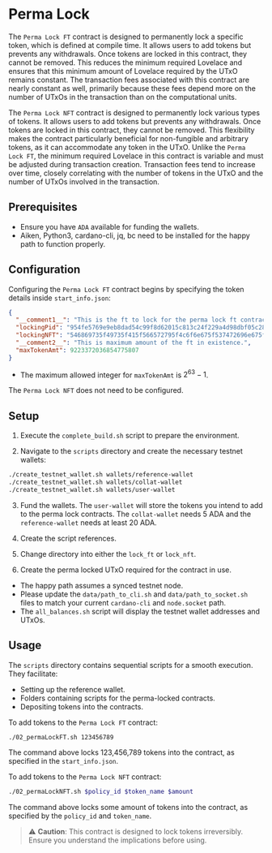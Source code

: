 # Perma Lock

The `Perma Lock FT` contract is designed to permanently lock a specific token, which is defined at compile time. It allows users to add tokens but prevents any withdrawals. Once tokens are locked in this contract, they cannot be removed. This reduces the minimum required Lovelace and ensures that this minimum amount of Lovelace required by the UTxO remains constant. The transaction fees associated with this contract are nearly constant as well, primarily because these fees depend more on the number of UTxOs in the transaction than on the computational units.

The `Perma Lock NFT` contract is designed to permanently lock various types of tokens. It allows users to add tokens but prevents any withdrawals. Once tokens are locked in this contract, they cannot be removed. This flexibility makes the contract particularly beneficial for non-fungible and arbitrary tokens, as it can accommodate any token in the UTxO. Unlike the `Perma Lock FT`, the minimum required Lovelace in this contract is variable and must be adjusted during transaction creation. Transaction fees tend to increase over time, closely correlating with the number of tokens in the UTxO and the number of UTxOs involved in the transaction.

## **Prerequisites**
- Ensure you have `ADA` available for funding the wallets.
- Aiken, Python3, cardano-cli, jq, bc need to be installed for the happy path to function properly.

## **Configuration**

Configuring the `Perma Lock FT` contract begins by specifying the token details inside `start_info.json`:

```json
{
  "__comment1__": "This is the ft to lock for the perma lock ft contract",
  "lockingPid": "954fe5769e9eb8dad54c99f8d62015c813c24f229a4d98dbf05c28b9",
  "lockingNFT": "546869735f49735f415f566572795f4c6f6e675f537472696e675f5f5f5f5f5f",
  "__comment2__": "This is maximum amount of the ft in existence.",
  "maxTokenAmt": 9223372036854775807
}
```

- The maximum allowed integer for `maxTokenAmt` is $2^{63} - 1$.

The `Perma Lock NFT` does not need to be configured.

## **Setup**

1. Execute the `complete_build.sh` script to prepare the environment.
   
2. Navigate to the `scripts` directory and create the necessary testnet wallets:

```bash
./create_testnet_wallet.sh wallets/reference-wallet
./create_testnet_wallet.sh wallets/collat-wallet
./create_testnet_wallet.sh wallets/user-wallet
```

3. Fund the wallets. The `user-wallet` will store the tokens you intend to add to the perma lock contracts. The `collat-wallet` needs 5 ADA and the `reference-wallet` needs at least 20 ADA.

4. Create the script references.

5. Change directory into either the `lock_ft` or `lock_nft`.

6. Create the perma locked UTxO required for the contract in use.


- The happy path assumes a synced testnet node. 
- Please update the `data/path_to_cli.sh` and `data/path_to_socket.sh` files to match your current `cardano-cli` and `node.socket` path.
- The `all_balances.sh` script will display the testnet wallet addresses and UTxOs.

## **Usage**

The `scripts` directory contains sequential scripts for a smooth execution. They facilitate:

- Setting up the reference wallet.
- Folders containing scripts for the perma-locked contracts.
- Depositing tokens into the contracts.

To add tokens to the `Perma Lock FT` contract:

```bash
./02_permaLockFT.sh 123456789
```

The command above locks 123,456,789 tokens into the contract, as specified in the `start_info.json`.

To add tokens to the `Perma Lock NFT` contract:

```bash
./02_permaLockNFT.sh $policy_id $token_name $amount
```

The command above locks some amount of tokens into the contract, as specified by the `policy_id` and `token_name`.

> ⚠️ **Caution**: This contract is designed to lock tokens irreversibly. Ensure you understand the implications before using.
